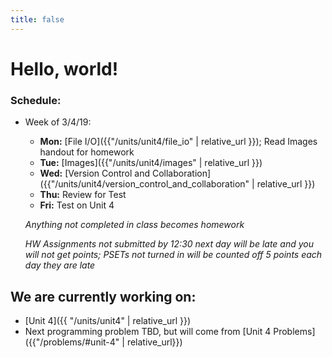 ```yaml
---
title: false
---
```


# Hello, world!

### Schedule:

- Week of 3/4/19:
  - **Mon:** [File I/O]({{"/units/unit4/file_io" | relative_url }}); Read Images handout for homework
  - **Tue:** [Images]({{"/units/unit4/images" | relative_url }})
  - **Wed:** [Version Control and Collaboration]({{"/units/unit4/version_control_and_collaboration" | relative_url }})
  - **Thu:** Review for Test
  - **Fri:** Test on Unit 4

  *Anything not completed in class becomes homework*

  *HW Assignments not submitted by 12:30 next day will be late and you will not get points; PSETs not turned in will be counted off 5 points each day they are late*


## We are currently working on:
* [Unit 4]({{ "/units/unit4" | relative_url }})
* Next programming problem TBD, but will come from [Unit 4 Problems]({{"/problems/#unit-4" | relative_url}})


<!--
This is CS50 AP, Harvard University's introduction to the intellectual enterprises of computer science and the art of programming for students in high school, which satisfies the College Board's new AP CS Principles curriculum framework.
-->
<!--
<iframe src="https://www.youtube.com/embed/tZxLMIk_SaY?playlist=GAB6Gm7pTTA"></iframe>
-->
